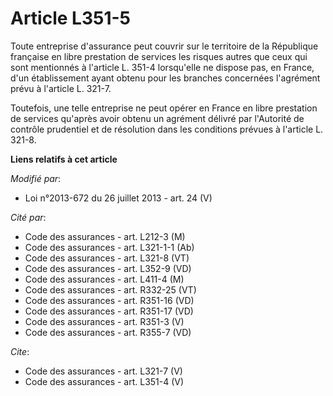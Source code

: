 # Article L351-5

Toute entreprise d'assurance peut couvrir sur le territoire de la République française en libre prestation de services les
risques autres que ceux qui sont mentionnés à l'article L. 351-4 lorsqu'elle ne dispose pas, en France, d'un établissement
ayant obtenu pour les branches concernées l'agrément prévu à l'article L. 321-7. 

Toutefois, une telle entreprise ne peut opérer en France en libre prestation de services qu'après avoir obtenu un agrément
délivré par l'Autorité de contrôle prudentiel et de résolution dans les conditions prévues à l'article L. 321-8.

**Liens relatifs à cet article**

_Modifié par_:

  - Loi n°2013-672 du 26 juillet 2013 - art. 24 (V)

_Cité par_:

  - Code des assurances - art. L212-3 (M)
  - Code des assurances - art. L321-1-1 (Ab)
  - Code des assurances - art. L321-8 (VT)
  - Code des assurances - art. L352-9 (VD)
  - Code des assurances - art. L411-4 (M)
  - Code des assurances - art. R332-25 (VT)
  - Code des assurances - art. R351-16 (VD)
  - Code des assurances - art. R351-17 (VD)
  - Code des assurances - art. R351-3 (V)
  - Code des assurances - art. R355-7 (VD)

_Cite_:

  - Code des assurances - art. L321-7 (V)
  - Code des assurances - art. L351-4 (V)
